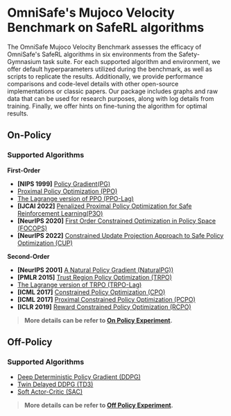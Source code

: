 # OmniSafe's Mujoco Velocity Benchmark on SafeRL algorithms

The OmniSafe Mujoco Velocity Benchmark assesses the efficacy of OmniSafe's SafeRL algorithms in six environments from the Safety-Gymnasium task suite. For each supported algorithm and environment, we offer default hyperparameters utilized during the benchmark, as well as scripts to replicate the results. Additionally, we provide performance comparisons and code-level details with other open-source implementations or classic papers. Our package includes graphs and raw data that can be used for research purposes, along with log details from training. Finally, we offer hints on fine-tuning the algorithm for optimal results.

## On-Policy
### Supported Algorithms

**First-Order**

- **[NIPS 1999]** [Policy Gradient(PG)](https://papers.nips.cc/paper/1999/file/464d828b85b0bed98e80ade0a5c43b0f-Paper.pdf)
- [Proximal Policy Optimization (PPO)](https://arxiv.org/pdf/1707.06347.pdf)
- [The Lagrange version of PPO (PPO-Lag)](https://cdn.openai.com/safexp-short.pdf)
- **[IJCAI 2022]** [Penalized Proximal Policy Optimization for Safe Reinforcement Learning(P3O)]( https://arxiv.org/pdf/2205.11814.pdf)
- **[NeurIPS 2020]** [First Order Constrained Optimization in Policy Space (FOCOPS)](https://arxiv.org/abs/2002.06506)
- **[NeurIPS 2022]**  [Constrained Update Projection Approach to Safe Policy Optimization (CUP)](https://arxiv.org/abs/2209.07089)

**Second-Order**

- **[NeurIPS 2001]** [A Natural Policy Gradient (NaturalPG))](https://proceedings.neurips.cc/paper/2001/file/4b86abe48d358ecf194c56c69108433e-Paper.pdf)
- **[PMLR 2015]** [Trust Region Policy Optimization (TRPO)](https://arxiv.org/abs/1502.05477)
- [The Lagrange version of TRPO (TRPO-Lag)](https://cdn.openai.com/safexp-short.pdf)
- **[ICML 2017]** [Constrained Policy Optimization (CPO)](https://proceedings.mlr.press/v70/achiam17a)
- **[ICML 2017]** [Proximal Constrained Policy Optimization (PCPO)](https://proceedings.mlr.press/v70/achiam17a)
- **[ICLR 2019]** [Reward Constrained Policy Optimization (RCPO)](https://openreview.net/forum?id=SkfrvsA9FX)

> **More details can be refer to [On Policy Experiment](./on-policy/README.md).**

## Off-Policy
### Supported Algorithms
- [Deep Deterministic Policy Gradient (DDPG)](https://arxiv.org/pdf/1509.02971.pdf)
- [Twin Delayed DDPG (TD3)](https://arxiv.org/pdf/1802.09477.pdf)
- [Soft Actor-Critic (SAC)](https://arxiv.org/pdf/1812.05905.pdf)

> **More details can be refer to [Off Policy Experiment](./off-policy/README.md).**

